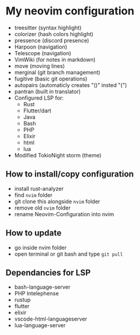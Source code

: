 # My neovim configuration
- treesitter (syntax highlight)
- colorizer (hash colors highlight)
- pressence (discord presence)
- Harpoon (navigation)
- Telescope (navigation)
- VimWiki (for notes in markdown)
- move (moving lines)
- merginal (git branch management)
- fugitive (basic git operations)
- autopairs (automaticly creates "()" insted "(")
- pantran (built in translator)
- Configured LSP for:
	- Rust
	- Flutter/dart
	- Java
	- Bash
	- PHP
	- Elixir 
	- html
	- lua
- Modified TokioNight storm (theme)
## How to install/copy configuration
- install rust-analyzer
- find ``nvim`` folder
- git clone this alongside ``nvim`` folder
- remove old ``nvim`` folder
- rename Neovim-Configuration into nvim
## How to update 
- go inside nvim folder 
- open terminal or git bash and type ``git pull``
## Dependancies for LSP
- bash-language-server
- PHP Intelephense
- rustup
- flutter 
- elixir
- vscode-html-languageserver
- lua-language-server
